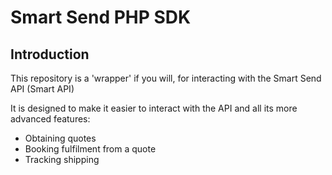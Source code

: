 Smart Send PHP SDK
==================

Introduction
------------

This repository is a 'wrapper' if you will, for interacting with the Smart Send API (Smart API)

It is designed to make it easier to interact with the API and all its more advanced features:

* Obtaining quotes
* Booking fulfilment from a quote
* Tracking shipping